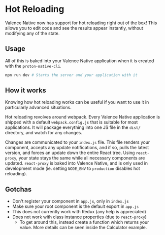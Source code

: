 # Hot Reloading

Valence Native now has support for hot reloading right out of the box! This allows you to edit code
and see the results appear instantly, without modifying any of the state.

## Usage

All of this is baked into your Valence Native application when it is created with the
`proton-native-cli`.

```bash
npm run dev # Starts the server and your application with it
```

## How it works

Knowing how hot reloading works can be useful if you want to use it in
particularly advanced situations.

Hot reloading revolves around webpack. Every Valence Native application is shipped
with a default `webpack.config.js` that is suitable for most applications. It will package everything into
one JS file in the `dist/` directory, and watch for any changes.

Changes are communicated to your `index.js` file. This file renders your component,
accepts any update notifications, and if so, pulls the latest version, and forces
an update down the entire React tree. Using `react-proxy`, your state stays the same
while all necessary components are updated. `react-proxy` is baked into Valence Native,
and is only used in development mode (ie. setting `NODE_ENV` to `production` disables
hot reloading).

## Gotchas

- Don't register your component in `app.js`, only in `index.js`
- Make sure your root component is the default export in `app.js`
- This does not currently work with Redux (any help is appreciated)
- Does not work with class instance properties (due to `react-proxy`)
  - To get around this, instead create a function which returns your value. More details can be seen inside the Calculator example.
